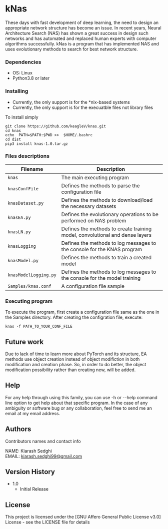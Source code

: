 # kNas
These days with fast development of deep learning, the need to design an appropriate network structure has become an issue.
In recent years, Neural Architecture Search (NAS) has shown a great success in design such networks and has automated and replaced
human experts with computer algorithms successfully. kNas is a program that has implemented NAS and uses evolutionary methods
to search for best network structure.


### Dependencies

* OS: Linux
* Python3.8 or later

### Installing


* Currently, the only support is for the \*nix-based systems
* Currently, the only support is for the execuatble files not library files


To install simply
```
git clone https://github.com/keagleV/knas.git
cd knas
echo  PATH=$PATH:$PWD >>  $HOME/.bashrc
cd dist
pip3 install knas-1.0.tar.gz
```
### Files descriptions

| Filename     |  Description
| ------------- |  --------------   
| `knas`        |   The main executing program
| `knasConfFile` |  Defines the methods to parse the configuration file 
| `knasDataset.py` |  Defines the methods to download/load the necessary datasets 
| `knasEA.py` |  Defines the evolutionary operations to be performed on NAS problem
| `knasLN.py` |  Defines the methods to create training model, convolutional and dense layers
| `knasLogging` |  Defines the methods to log messages to the console for the KNAS program
| `knasModel.py` |  Defines the methods to train a created model
| `knasModelLogging.py` |  Defines the methods to log messages to the console for the model training 
| `Samples/knas.conf`| A configuration file sample



### Executing program
To execute the program, first create a configuration file same as the one in the Samples directory. After creating the configration file, execute:

```
knas -f PATH_TO_YOUR_CONF_FILE
```

## Future work
Due to lack of time to learn more about PyTorch and its structure, EA methods use object creation instead of object modifiction in both
modification and creation phase. So, in order to do better, the object modification possibility rather than creating new, will be added.



## Help

For any help through using this family, you can use -h or --help command line option to get help about that specific program.
In the case of any ambiguity or software bug or any collaboration, feel free to send me an email at my email address.


## Authors

Contributors names and contact info

NAME: Kiarash Sedghi<br /> 
EMAIL: kiarash.sedghi99@gmail.com




## Version History

* 1.0
    * Initial Release

## License

This project is licensed under the [GNU Affero General Public License v3.0] License - see the LICENSE file for details

